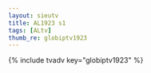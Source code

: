 ```yaml
--- 
layout: sieutv
title: AL1923 s1
tags: [ALtv]
thumb_re: globiptv1923
---
```

{% include tvadv key="globiptv1923" %} 
